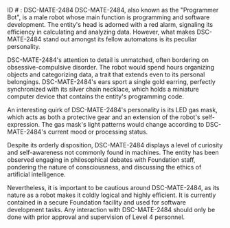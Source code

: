 ID # : DSC-MATE-2484
DSC-MATE-2484, also known as the "Programmer Bot", is a male robot whose main function is programming and software development. The entity's head is adorned with a red alarm, signaling its efficiency in calculating and analyzing data. However, what makes DSC-MATE-2484 stand out amongst its fellow automatons is its peculiar personality.

DSC-MATE-2484's attention to detail is unmatched, often bordering on obsessive-compulsive disorder. The robot would spend hours organizing objects and categorizing data, a trait that extends even to its personal belongings. DSC-MATE-2484's ears sport a single gold earring, perfectly synchronized with its silver chain necklace, which holds a miniature computer device that contains the entity's programming code.

An interesting quirk of DSC-MATE-2484's personality is its LED gas mask, which acts as both a protective gear and an extension of the robot's self-expression. The gas mask's light patterns would change according to DSC-MATE-2484's current mood or processing status.

Despite its orderly disposition, DSC-MATE-2484 displays a level of curiosity and self-awareness not commonly found in machines. The entity has been observed engaging in philosophical debates with Foundation staff, pondering the nature of consciousness, and discussing the ethics of artificial intelligence.

Nevertheless, it is important to be cautious around DSC-MATE-2484, as its nature as a robot makes it coldly logical and highly efficient. It is currently contained in a secure Foundation facility and used for software development tasks. Any interaction with DSC-MATE-2484 should only be done with prior approval and supervision of Level 4 personnel.